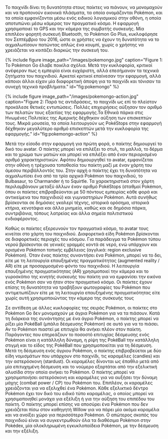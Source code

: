 Το παιχνίδι δίνει τη δυνατότητα στους παίκτες να πιάνουν, 
να μονομαχούν και να προπονούν εικονικά πλάσματα, 
τα οποία ονομάζονται Pokémon, και τα οποία εμφανίζονται 
μέσω ενός ειδικού λογισμικού στην οθόνη, η οποία αποτυπώνει 
μέσω κάμερας τον πραγματικό κόσμο. Η εφαρμογή χρησιμοποιεί 
το GPS και την κάμερα της συμβατής συσκευής. 
Μία επιπλέον φορητή συσκευή Bluetooth, το Pokémon Go Plus, 
κυκλοφόρησε τον Σεπτέμβριο του 2016, ώστε οι χρήστες να 
έχουν τη δυνατότητα να το αιχμαλωτίσουν πατώντας απλώς 
ένα κουμπί, χωρίς ο χρήστης να χρειάζεται να κοιτάζει 
διαρκώς την συσκευή του.

{% include figure image_path="/images/pokemongo.jpg" caption="Figure 1: Το Pokémon Go έλαβε ποικίλα σχόλια. Μετά την κυκλοφορία, κριτικοί ανέφεραν πως η εμπειρία είναι ευχάριστη, αλλά επεσήμαναν τα τεχνικά ζητήματα του παιχνιδιού. Αρκετοί κριτικοί επαίνεσαν την εφαρμογή, αλλά κάποιοι άλλοι είχαν μία διαφορετική άποψη για το παιχνίδι και τόνισαν τα συνεχή τεχνικά προβλήματα." id="fig:pokemongo" %}

{% include figure image_path="/images/pokemongo-action.jpg" caption="Figure 2: Παρά τις αντιδράσεις, το παιχνίδι ως επί το πλείστον προκάλεσε θετικές εντυπώσεις. Πολλές επιχειρήσεις αύξησαν τον αριθμό των πελατών τους εξαιτίας της εφαρμογής.Τα Εθνικά πάρκα στις Ηνωμένες Πολιτείες της Αμερικής δέχθηκαν αύξηση των επισκεπτών τους. Μικρά μουσεία, τα οποία λειτουργούν ως PokéStops στην εφαρμογή δέχθηκαν μεγαλύτερο αριθμό επισκεπτών μετά την κυκλοφορία της εφαρμογής." id="fig:pokemongo-action" %}

Μετά την είσοδο στην εφαρμογή για πρώτη φορά, ο παίκτης 
δημιουργεί το δικό του avatar. Ο παίκτης μπορεί να επιλέξει 
το στυλ, τα μαλλιά, το δέρμα και το χρώμα των ματιών και 
μπορεί να επιλέξει από έναν περιορισμένο αριθμό χαρακτηριστικών. 
Αφότου δημιουργηθεί το avatar, εμφανίζεται στην οθόνη η 
τρέχουσα τοποθεσία του παίκτη μαζί με έναν χάρτη του άμεσου 
περιβάλλοντός του. Στην αρχή ο παίκτης έχει τη δυνατότητα να 
αιχμαλωτίσει ένα από τα τρία αρχικά Pokémon του παιχνιδιού, 
το Bulbasaur, το Charmander ή το Squirtle. Τα χαρακτηριστικά 
στον χάρτη περιλαμβάνουν μεταξύ άλλων έναν αριθμό PokéStops 
(σταθμοί Pokémon, όπου οι παίκτες επιβραβεύονται με 50 πόντους 
εμπειρίας κάθε φορά και αντικείμενα του παιχνιδιού) και 
γυμναστηρίων Pokémon. Αυτά συνήθως βρίσκονται σε δημόσιες 
γκαλερί τέχνης, ιστορικά ορόσημα, ιστορικά κτήρια, κενοτάφια 
και άλλα μνημεία, καθώς και σε δημόσια πάρκα, συντριβάνια, 
τόπους λατρείας και άλλα σημεία πολιτιστικού ενδιαφέροντος.

Καθώς οι παίκτες εξερευνούν τον πραγματικό κόσμο, το avatar τους 
κινείται στο χάρτη του παιχνιδιού. Διαφορετικά είδη Pokémon 
βρίσκονται σε διαφορετικές περιοχές του κόσμου. Για παράδειγμα 
τα Pokémon τύπου νερού βρίσκονται σε γενικές γραμμές κοντά σε νερό, 
ενώ υπάρχουν και ορισμένα Pokémon τοπικής εμβέλειας 
(αγγλικά: region exclusive Pokémon). Όταν ένας παίκτης συναντήσει 
ένα Pokémon, μπορεί να το δει, είτε με τη λειτουργία επαυξημένης 
πραγματικότητας (augmented reality / AR) είτε με προσαρμοσμένο 
φόντο του παιχνιδιού. Η λειτουργία επαυξημένης πραγματικότητας (AR) 
χρησιμοποιεί την κάμερα και το γυροσκόπιο της κινητής συσκευής του 
παίκτη για να εμφανίσει την εικόνα ενός Pokémon σαν να ήταν στον 
πραγματικό κόσμο. Οι παίκτες έχουν επίσης τη δυνατότητα να τραβήξουν 
φωτογραφίες του Pokémon που αντιμετωπίζουν είτε με τη λειτουργία 
επαυξημένης πραγματικότητας είτε χωρίς αυτή χρησιμοποιώντας την 
κάμερα της συσκευής τους

Σε αντίθεση με άλλες κυκλοφορίες της σειράς Pokémon, οι παίκτες 
στο Pokémon Go δεν μονομαχούν με άγρια Pokémon για να τα πιάσουν. 
Κατά τη διάρκεια της συνάντησης με ένα άγριο Pokémon, ο παίκτης 
μπορεί να ρίξει μία PokéBall (μπάλα δέσμευσης Pokémon) σε αυτό για 
να το πιάσει. Αν το Pokémon πιαστεί με επιτυχία θα ανήκει πλέον στον 
παίκτη. Παράγοντες που επηρεάζουν το ποσοστό επιτυχίας δέσμευσης ενός 
Pokémon είναι η κατάλληλη δύναμη, η ρίψη της PokéBall την κατάλληλη 
στιγμή και το είδος της PokéBall που χρησιμοποιείται για τη δέσμευση. 
Μετά τη δέσμευση ενός άγριου Pokémon, ο παίκτης επιβραβεύεται με δύο 
είδη νομισμάτων που υπάρχουν στο παιχνίδι, τις καραμέλες (candies) 
και την αστερόσκονη (stardust). Οι καραμέλες δίνονται ως έπαθλο μετά 
από μία επιτυχημένη δέσμευση και το νούμερο εξαρτάται από την 
εξελικτική αλυσίδα στην οποία ανήκει το Pokémon. Ο παίκτης μπορεί 
να χρησιμοποιήσει αστερόσκονη και καραμέλες για να αυξήσει την δύναμη 
μάχης (combat power / CP) του Pokémon του. Επιπλέον, οι καραμέλες 
χρειάζονται για να εξελιχθεί ένα Pokémon. Κάθε εξελικτικό δέντρο 
Pokémon έχει τον δικό του ειδικό τύπο καραμέλας, ο οποίος μπορεί 
να χρησιμοποιηθεί μονάχα για εξέλιξη ή για την αύξηση του επιπέδου 
του παίκτη. Ο παίκτης μπορεί επίσης να αποσύρει ένα Pokémon που δεν 
χρειάζεται πίσω στον καθηγητή Willow για να πάρει μία ακόμα καραμέλα 
και να ανοίξει χώρο για περισσότερα Pokémon. Ο απώτερος σκοπός του 
παιχνιδιού είναι να συγκεντρωθούν όλα τα διαθέσιμα Pokémon στην Pokédex, 
μία ολοκληρωμένη εγκυκλοπαίδεια Pokémon, με την δέσμευση και την εξέλιξη.


